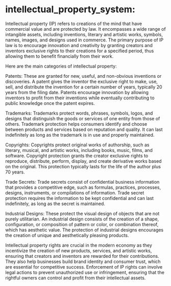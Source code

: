 # intellectual_property_system:
Intellectual property (IP) refers to creations of the mind that have commercial value and are protected by law. It encompasses a wide range of intangible assets, including inventions, literary and artistic works, symbols, names, images, and designs used in commerce. The primary purpose of IP law is to encourage innovation and creativity by granting creators and inventors exclusive rights to their creations for a specified period, thus allowing them to benefit financially from their work.

Here are the main categories of intellectual property:

Patents: These are granted for new, useful, and non-obvious inventions or discoveries. A patent gives the inventor the exclusive right to make, use, sell, and distribute the invention for a certain number of years, typically 20 years from the filing date. Patents encourage innovation by allowing inventors to profit from their inventions while eventually contributing to public knowledge once the patent expires.

Trademarks: Trademarks protect words, phrases, symbols, logos, and designs that distinguish the goods or services of one entity from those of others. Trademark protection helps consumers identify and choose between products and services based on reputation and quality. It can last indefinitely as long as the trademark is in use and properly maintained.

Copyrights: Copyrights protect original works of authorship, such as literary, musical, and artistic works, including books, music, films, and software. Copyright protection grants the creator exclusive rights to reproduce, distribute, perform, display, and create derivative works based on the original. This protection typically lasts for the life of the author plus 70 years.

Trade Secrets: Trade secrets consist of confidential business information that provides a competitive edge, such as formulas, practices, processes, designs, instruments, or compilations of information. Trade secret protection requires the information to be kept confidential and can last indefinitely, as long as the secret is maintained.

Industrial Designs: These protect the visual design of objects that are not purely utilitarian. An industrial design consists of the creation of a shape, configuration, or composition of pattern or color, or combination thereof, which has aesthetic value. The protection of industrial designs encourages the creation of unique and aesthetically pleasing products.

Intellectual property rights are crucial in the modern economy as they incentivize the creation of new products, services, and artistic works, ensuring that creators and inventors are rewarded for their contributions. They also help businesses build brand identity and consumer trust, which are essential for competitive success. Enforcement of IP rights can involve legal actions to prevent unauthorized use or infringement, ensuring that the rightful owners can control and profit from their intellectual assets.
